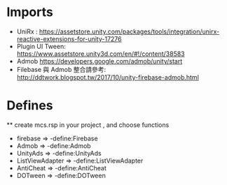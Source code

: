 # Imports
- UniRx : https://assetstore.unity.com/packages/tools/integration/unirx-reactive-extensions-for-unity-17276
- Plugin UI Tween: https://www.assetstore.unity3d.com/en/#!/content/38583
- Admob https://developers.google.com/admob/unity/start
- Filebase 與 Admob 整合請參考: http://ddtwork.blogspot.tw/2017/10/unity-firebase-admob.html

# Defines
   **  create mcs.rsp in your project , and choose functions
  - firebase =>  -define:Firebase
  - Admob => -define:Admob
  - UnityAds => -define:UnityAds
  - ListViewAdapter => -define:ListViewAdapter
  - AntiCheat => -define:AntiCheat
  - DOTween => -define:DOTween